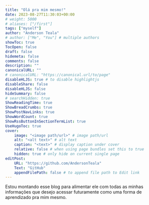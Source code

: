 ```yaml
---
title: "Olá pra mim mesmo!"
date: 2023-08-27T11:30:03+00:00
# weight: 5000
# aliases: ["/first"]
tags: ["myself"]
author: "Anderson Teala"
# author: ["Me", "You"] # multiple authors
showToc: true
TocOpen: false
draft: false
hidemeta: false
comments: false
description: ""
canonicalURL: ""
# canonicalURL: "https://canonical.url/to/page"
disableHLJS: true # to disable highlightjs
disableShare: false
disableHLJS: false
hideSummary: false
# searchHidden: true
ShowReadingTime: true
ShowBreadCrumbs: true
ShowPostNavLinks: true
ShowWordCount: true
ShowRssButtonInSectionTermList: true
UseHugoToc: true
cover:
    image: "<image path/url>" # image path/url
    alt: "<alt text>" # alt text
    caption: "<text>" # display caption under cover
    relative: false # when using page bundles set this to true
    hidden: true # only hide on current single page
editPost:
    URL: "https://github.com/AndersonTeala"
    Text: "GitHub"
    appendFilePath: false # to append file path to Edit link
---
```


Estou montando esse blog para alimentar ele com todas as minhas informações que desejo acessar futuramente como uma forma de aprendizado pra mim mesmo.